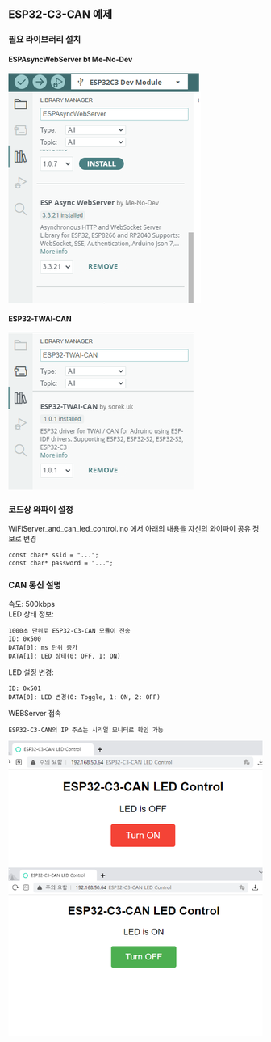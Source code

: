 
## ESP32-C3-CAN 예제

### 필요 라이브러리 설치
#### ESPAsyncWebServer bt Me-No-Dev
![screen](../../../blob/screencap.png)

#### ESP32-TWAI-CAN
![screen1](../../../blob/screencap2.png)


### 코드상 와파이 설정
WiFiServer_and_can_led_control.ino 에서 아래의 내용을 자신의 와이파이 공유 정보로 변경

    const char* ssid = "...";
    const char* password = "...";

### CAN 통신 설명
속도: 500kbps<br>
LED 상태 정보: <br>

    1000초 단위로 ESP32-C3-CAN 모듈이 전송
    ID: 0x500
    DATA[0]: ms 단위 증가
    DATA[1]: LED 상태(0: OFF, 1: ON)

LED 설정 변경: <br>

    ID: 0x501    
    DATA[0]: LED 변경(0: Toggle, 1: ON, 2: OFF)

WEBServer 접속

    ESP32-C3-CAN의 IP 주소는 시리얼 모니터로 확인 가능
    
![screen2](../../../blob/screencap3.png)
![screen3](../../../blob/screencap4.png)